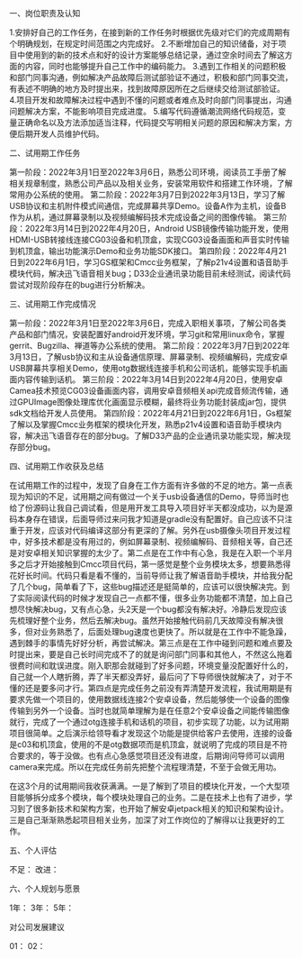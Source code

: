 一、岗位职责及认知

1.安排好自己的工作任务，在接到新的工作任务时根据优先级对它们的完成周期有个明确规划，在规定时间范围之内完成好。
2.不断增加自己的知识储备，对于项目中使用到的新的技术点和好的设计方案能够总结记录，通过空余时间去了解这方面的内容，同时也能够提升自己工作中的编码能力。
3.遇到工作相关的问题积极和部门同事沟通，例如解决产品故障后测试部验证不通过，积极和部门同事交流，有表述不明确的地方及时提出来，找到故障原因所在之后继续交给测试部验证。
4.项目开发和故障解决过程中遇到不懂的问题或者难点及时向部门同事提出，沟通问题解决方案，不能影响项目完成进度。
5.编写代码遵循潮流网络代码规范，变量正确命名以及方法添加适当注释，代码提交写明相关问题的原因和解决方案，方便后期开发人员维护代码。

二、试用期工作任务

第一阶段：2022年3月1日至2022年3月6日，熟悉公司环境，阅读员工手册了解相关规章制度，熟悉公司产品以及相关业务，安装常用软件和搭建工作环境，了解常用办公系统的使用。
第二阶段：2022年3月7日到2022年3月13日，学习了解USB协议和主机附件模式间通信，完成屏幕共享Demo。设备A作为主机，设备B作为从机，通过屏幕录制以及视频编解码技术完成设备之间的图像传输。
第三阶段：2022年3月14日到2022年4月20日，Android USB镜像传输功能开发，使用HDMI-USB转接线连接CG03设备和机顶盒，实现CG03设备画面和声音实时传输到机顶盒，输出功能演示Demo和业务功能SDK接口。
第四阶段：2022年4月21日到2022年6月1日，学习GS框架和Cmcc业务框架，了解p21v4设置和语音助手模块代码，解决迅飞语音相关bug；D33企业通讯录功能目前未经测试，阅读代码尝试对现阶段存在的bug进行分析解决。

三、试用期工作完成情况

第一阶段：2022年3月1日至2022年3月6日，完成入职相关事项，了解公司各类产品和部门情况，安装配置好android开发环境，学习git和常用linux命令，掌握gerrit、Bugzilla、禅道等办公系统的使用。
第二阶段：2022年3月7日到2022年3月13日，了解usb协议和主从设备通信原理、屏幕录制、视频编解码，完成安卓USB屏幕共享相关Demo，使用otg数据线连接手机和公司话机，能够实现手机画面内容传输到话机。
第三阶段：2022年3月14日到2022年4月20日，使用安卓Camea技术预览CG03设备画面内容，调用安卓音频相关api完成音频流传输，通过GPUImage图像处理库优化画面显示模糊，最终将业务功能封装成jar包，提供sdk文档给开发人员使用。
第四阶段：2022年4月21日到2022年6月1日，Gs框架了解以及掌握Cmcc业务框架的模块化开发，熟悉p21v4设置和语音助手模块内容，解决迅飞语音存在的部分bug。了解D33产品的企业通讯录功能实现，解决现存部分bug。

四、试用期工作收获及总结

在试用期工作的过程中，发现了自身在工作方面有许多做的不足的地方。第一点表现为知识的不足，试用期之间有做过一个关于usb设备通信的Demo，导师当时也给了份源码让我自己调试看，但是用开发工具导入项目好半天都没成功，以为是源码本身存在错误，后面导师过来问我才知道是gradle没有配置好。自己应该不只注重于开发，应该对代码编译这部分有更深的了解。另外在usb摄像头项目开发过程中，好多技术都是没有用过的，例如屏幕录制、视频编解码、音频相关等，自己还是对安卓相关知识掌握的太少了。第二点是在工作中有心急，我是在入职一个半月多之后才开始接触到Cmcc项目代码，第一感觉是整个业务模块太多，想要熟悉得花好长时间。代码只看是看不懂的，当前导师让我了解语音助手模块，并给我分配了几个bug，简单看了下，这些bug描述还是挺简单的，应该可以很快解决完。到了实际阅读代码的时候才发现自己一点都不懂，很多业务功能都不清楚，加上自己想尽快解决bug，又有点心急，头2天是一个bug都没有解决好。冷静后发现应该先梳理好整个业务，然后去解决bug。虽然开始接触代码前几天故障没有解决很多，但对业务熟悉了，后面处理bug速度也更快了。所以就是在工作中不能急躁，遇到棘手的事情先好好分析，再尝试解决。第三点是在工作中碰到问题和难点要及时提出来，要是自己长时间完成不了的就是询问部门同事和其他人，不然这么拖着很费时间和耽误进度。刚入职那会就碰到了好多问题，环境变量没配置好什么的，自己就一个人瞎折腾，弄了半天都没弄好，最后问了下导师很快就解决了，对于不懂的还是要多问才行。第四点是完成任务之前没有弄清楚开发流程，我试用期是有要求先做一个项目的，使用数据线连接2个安卓设备，然后能够使一个设备的图像传输到另外一个设备。当时也就简单理解为是在任意2个安卓设备之间能传输图像就行，完成了一个通过otg连接手机和话机的项目，初步实现了功能，以为试用期项目很简单。之后演示给领导看才发现这个功能是提供给客户去使用，连接的设备是c03和机顶盒，使用的不是otg数据项而是机顶盒，就说明了完成的项目是不符合要求的，等于没做。也有点心急感觉项目还没有进度，后期询问导师可以调用camera来完成。所以在完成任务前先把整个流程理清楚，不至于会做无用功。

在这3个月的试用期间我收获满满。一是了解到了项目的模块化开发，一个大型项目能够拆分成多个模块，每个模块处理自己的业务。二是在技术上也有了进步，学习到了很多新技术和架构方案，也开始了解安卓jetpack相关的知识和架构设计。三是自己渐渐熟悉起项目相关业务，加深了对工作岗位的了解得以让我更好的工作。

五、个人评估

不足：
改进：

六、个人规划与愿景

1年：
3年：
5年：

对公司发展建议

01：
02：

